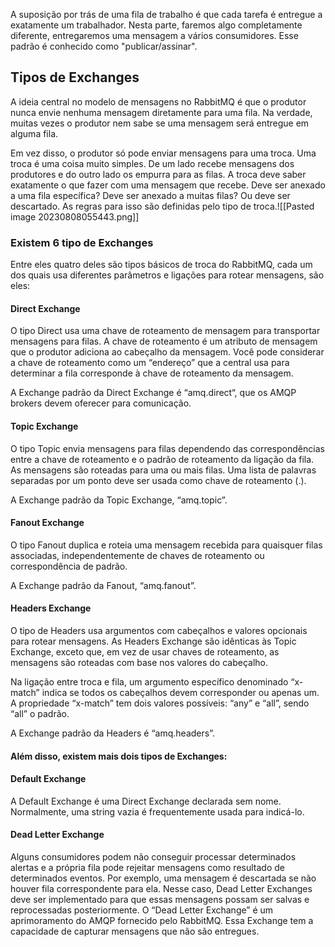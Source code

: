 A suposição por trás de uma fila de trabalho é que cada tarefa é entregue a exatamente um trabalhador. Nesta parte, faremos algo completamente diferente, entregaremos uma mensagem a vários consumidores. Esse padrão é conhecido como "publicar/assinar".

## Tipos de Exchanges 
A ideia central no modelo de mensagens no RabbitMQ é que o produtor nunca envie nenhuma mensagem diretamente para uma fila. Na verdade, muitas vezes o produtor nem sabe se uma mensagem será entregue em alguma fila.

Em vez disso, o produtor só pode enviar mensagens para uma troca. Uma troca é uma coisa muito simples. De um lado recebe mensagens dos produtores e do outro lado os empurra para as filas. A troca deve saber exatamente o que fazer com uma mensagem que recebe. Deve ser anexado a uma fila específica? Deve ser anexado a muitas filas? Ou deve ser descartado. As regras para isso são definidas pelo tipo de troca.![[Pasted image 20230808055443.png]]

### Existem 6 tipo de Exchanges
Entre eles quatro deles são tipos básicos de troca do RabbitMQ, cada um dos quais usa diferentes parâmetros e ligações para rotear mensagens, são eles:
#### Direct Exchange
O tipo Direct usa uma chave de roteamento de mensagem para transportar mensagens para filas. A chave de roteamento é um atributo de mensagem que o produtor adiciona ao cabeçalho da mensagem. Você pode considerar a chave de roteamento como um “endereço” que a central usa para determinar a fila corresponde à chave de roteamento da mensagem.

A Exchange padrão da Direct Exchange é “amq.direct“, que os AMQP brokers devem oferecer para comunicação. 

#### Topic Exchange
O tipo Topic envia mensagens para filas dependendo das correspondências entre a chave de roteamento e o padrão de roteamento da ligação da fila. As mensagens são roteadas para uma ou mais filas. Uma lista de palavras separadas por um ponto deve ser usada como chave de roteamento (.).

A Exchange padrão da Topic Exchange, “amq.topic”.

#### Fanout Exchange
O tipo Fanout duplica e roteia uma mensagem recebida para quaisquer filas associadas, independentemente de chaves de roteamento ou correspondência de padrão.

A Exchange padrão da Fanout, “amq.fanout”.

#### Headers Exchange
O tipo de Headers usa argumentos com cabeçalhos e valores opcionais para rotear mensagens. As Headers Exchange são idênticas às Topic Exchange, exceto que, em vez de usar chaves de roteamento, as mensagens são roteadas com base nos valores do cabeçalho. 

Na ligação entre troca e fila, um argumento específico denominado “x-match” indica se todos os cabeçalhos devem corresponder ou apenas um. A propriedade “x-match” tem dois valores possíveis: “any” e “all”, sendo “all” o padrão. 

A Exchange padrão da Headers é “amq.headers”.

#### Além disso, existem mais dois tipos de Exchanges:

#### Default Exchange
A  Default Exchange é uma Direct Exchange declarada sem nome. Normalmente, uma string vazia é frequentemente usada para indicá-lo.

#### Dead Letter Exchange
Alguns consumidores podem não conseguir processar determinados alertas e a própria fila pode rejeitar mensagens como resultado de determinados eventos. Por exemplo, uma mensagem é descartada se não houver fila correspondente para ela. Nesse caso, Dead Letter Exchanges deve ser implementado para que essas mensagens possam ser salvas e reprocessadas posteriormente. O “Dead Letter Exchange” é um aprimoramento do AMQP fornecido pelo RabbitMQ. Essa Exchange tem a capacidade de capturar mensagens que não são entregues.